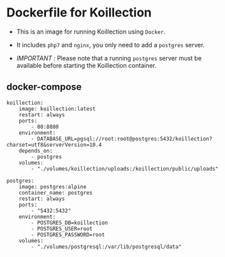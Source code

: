 # Dockerfile for Koillection

- This is an image for running Koillection using `Docker`.

- It includes `php7` and `nginx`, you only need to add a `postgres` server.

- *IMPORTANT :* Please note that a running `postgres` server must be available before starting the Koillection container. 

## docker-compose

    koillection:
        image: koillection:latest
        restart: always
        ports:
            - 80:8880
        environment:
            - DATABASE_URL=pgsql://root:root@postgres:5432/koillection?charset=utf8&serverVersion=10.4
        depends_on:
            - postgres
        volumes:
            - "./volumes/koillection/uploads:/koillection/public/uploads"

    postgres:
        image: postgres:alpine
        container_name: postgres
        restart: always
        ports:
            - "5432:5432"
        environment:
            - POSTGRES_DB=koillection
            - POSTGRES_USER=root
            - POSTGRES_PASSWORD=root
        volumes:
            - "./volumes/postgresql:/var/lib/postgresql/data"
